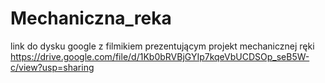 # Mechaniczna_reka
link do dysku google z filmikiem prezentującym projekt mechanicznej ręki
https://drive.google.com/file/d/1Kb0bRVBjGYIp7kqeVbUCDSOp_seB5W-c/view?usp=sharing
